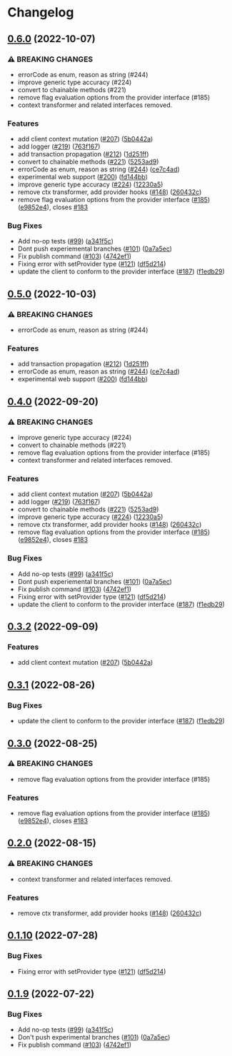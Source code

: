 # Changelog

## [0.6.0](https://github.com/beeme1mr/js-sdk/compare/js-sdk-v0.5.0...js-sdk-v0.6.0) (2022-10-07)


### ⚠ BREAKING CHANGES

* errorCode as enum, reason as string (#244)
* improve generic type accuracy (#224)
* convert to chainable methods (#221)
* remove flag evaluation options from the provider interface (#185)
* context transformer and related interfaces removed.

### Features

* add client context mutation ([#207](https://github.com/beeme1mr/js-sdk/issues/207)) ([5b0442a](https://github.com/beeme1mr/js-sdk/commit/5b0442aee952e694496f3d15770a69b334015802))
* add logger ([#219](https://github.com/beeme1mr/js-sdk/issues/219)) ([763f167](https://github.com/beeme1mr/js-sdk/commit/763f16717a4dd199a84bf90302551d3b24c862af))
* add transaction propagation ([#212](https://github.com/beeme1mr/js-sdk/issues/212)) ([1d251ff](https://github.com/beeme1mr/js-sdk/commit/1d251ff99e8fc6c03c3f2fd2faa16320e01909fe))
* convert to chainable methods ([#221](https://github.com/beeme1mr/js-sdk/issues/221)) ([5253ad9](https://github.com/beeme1mr/js-sdk/commit/5253ad9b47299c375bbf1151c672454fb11b9f40))
* errorCode as enum, reason as string ([#244](https://github.com/beeme1mr/js-sdk/issues/244)) ([ce7c4ad](https://github.com/beeme1mr/js-sdk/commit/ce7c4ad80cedf5c40b6ce1e123caae737b14f6aa))
* experimental web support ([#200](https://github.com/beeme1mr/js-sdk/issues/200)) ([fd144bb](https://github.com/beeme1mr/js-sdk/commit/fd144bb13457c29102e60f2075243f52b1ce6d0b))
* improve generic type accuracy ([#224](https://github.com/beeme1mr/js-sdk/issues/224)) ([12230a5](https://github.com/beeme1mr/js-sdk/commit/12230a5cd7c4a5a1ae55f117fed5d6778118f4ee))
* remove ctx transformer, add provider hooks ([#148](https://github.com/beeme1mr/js-sdk/issues/148)) ([260432c](https://github.com/beeme1mr/js-sdk/commit/260432c4f92f16f83635dfafff30ad9bc1697a47))
* remove flag evaluation options from the provider interface ([#185](https://github.com/beeme1mr/js-sdk/issues/185)) ([e9852e4](https://github.com/beeme1mr/js-sdk/commit/e9852e4f52fd598cebb9d74f3c22abdb832ebac9)), closes [#183](https://github.com/beeme1mr/js-sdk/issues/183)


### Bug Fixes

* Add no-op tests ([#99](https://github.com/beeme1mr/js-sdk/issues/99)) ([a341f5c](https://github.com/beeme1mr/js-sdk/commit/a341f5c776035ca24b1323b4a37f5f166cdc55d7))
* Dont push experiemental branches ([#101](https://github.com/beeme1mr/js-sdk/issues/101)) ([0a7a5ec](https://github.com/beeme1mr/js-sdk/commit/0a7a5ec562d5dcfdb044ebcc25fd1fed703b68f4))
* Fix publish command ([#103](https://github.com/beeme1mr/js-sdk/issues/103)) ([4742ef1](https://github.com/beeme1mr/js-sdk/commit/4742ef14cc0ea07e3569eee56899937452a55a9c))
* Fixing error with setProvider type ([#121](https://github.com/beeme1mr/js-sdk/issues/121)) ([df5d214](https://github.com/beeme1mr/js-sdk/commit/df5d2149ef15a1e9b58b9a3280c01bd77a2b3dd8))
* update the client to conform to the provider interface ([#187](https://github.com/beeme1mr/js-sdk/issues/187)) ([f1edb29](https://github.com/beeme1mr/js-sdk/commit/f1edb296346e9feb2bd86fed71bbe24e725e0531))

## [0.5.0](https://github.com/open-feature/js-sdk/compare/js-sdk-v0.4.0...js-sdk-v0.5.0) (2022-10-03)


### ⚠ BREAKING CHANGES

* errorCode as enum, reason as string (#244)

### Features

* add transaction propagation ([#212](https://github.com/open-feature/js-sdk/issues/212)) ([1d251ff](https://github.com/open-feature/js-sdk/commit/1d251ff99e8fc6c03c3f2fd2faa16320e01909fe))
* errorCode as enum, reason as string ([#244](https://github.com/open-feature/js-sdk/issues/244)) ([ce7c4ad](https://github.com/open-feature/js-sdk/commit/ce7c4ad80cedf5c40b6ce1e123caae737b14f6aa))
* experimental web support ([#200](https://github.com/open-feature/js-sdk/issues/200)) ([fd144bb](https://github.com/open-feature/js-sdk/commit/fd144bb13457c29102e60f2075243f52b1ce6d0b))

## [0.4.0](https://github.com/open-feature/js-sdk/compare/js-sdk-v0.3.2...js-sdk-v0.4.0) (2022-09-20)


### ⚠ BREAKING CHANGES

* improve generic type accuracy (#224)
* convert to chainable methods (#221)
* remove flag evaluation options from the provider interface (#185)
* context transformer and related interfaces removed.

### Features

* add client context mutation ([#207](https://github.com/open-feature/js-sdk/issues/207)) ([5b0442a](https://github.com/open-feature/js-sdk/commit/5b0442aee952e694496f3d15770a69b334015802))
* add logger ([#219](https://github.com/open-feature/js-sdk/issues/219)) ([763f167](https://github.com/open-feature/js-sdk/commit/763f16717a4dd199a84bf90302551d3b24c862af))
* convert to chainable methods ([#221](https://github.com/open-feature/js-sdk/issues/221)) ([5253ad9](https://github.com/open-feature/js-sdk/commit/5253ad9b47299c375bbf1151c672454fb11b9f40))
* improve generic type accuracy ([#224](https://github.com/open-feature/js-sdk/issues/224)) ([12230a5](https://github.com/open-feature/js-sdk/commit/12230a5cd7c4a5a1ae55f117fed5d6778118f4ee))
* remove ctx transformer, add provider hooks ([#148](https://github.com/open-feature/js-sdk/issues/148)) ([260432c](https://github.com/open-feature/js-sdk/commit/260432c4f92f16f83635dfafff30ad9bc1697a47))
* remove flag evaluation options from the provider interface ([#185](https://github.com/open-feature/js-sdk/issues/185)) ([e9852e4](https://github.com/open-feature/js-sdk/commit/e9852e4f52fd598cebb9d74f3c22abdb832ebac9)), closes [#183](https://github.com/open-feature/js-sdk/issues/183)


### Bug Fixes

* Add no-op tests ([#99](https://github.com/open-feature/js-sdk/issues/99)) ([a341f5c](https://github.com/open-feature/js-sdk/commit/a341f5c776035ca24b1323b4a37f5f166cdc55d7))
* Dont push experiemental branches ([#101](https://github.com/open-feature/js-sdk/issues/101)) ([0a7a5ec](https://github.com/open-feature/js-sdk/commit/0a7a5ec562d5dcfdb044ebcc25fd1fed703b68f4))
* Fix publish command ([#103](https://github.com/open-feature/js-sdk/issues/103)) ([4742ef1](https://github.com/open-feature/js-sdk/commit/4742ef14cc0ea07e3569eee56899937452a55a9c))
* Fixing error with setProvider type ([#121](https://github.com/open-feature/js-sdk/issues/121)) ([df5d214](https://github.com/open-feature/js-sdk/commit/df5d2149ef15a1e9b58b9a3280c01bd77a2b3dd8))
* update the client to conform to the provider interface ([#187](https://github.com/open-feature/js-sdk/issues/187)) ([f1edb29](https://github.com/open-feature/js-sdk/commit/f1edb296346e9feb2bd86fed71bbe24e725e0531))

## [0.3.2](https://github.com/open-feature/node-sdk/compare/nodejs-sdk-v0.3.1...nodejs-sdk-v0.3.2) (2022-09-09)


### Features

* add client context mutation ([#207](https://github.com/open-feature/node-sdk/issues/207)) ([5b0442a](https://github.com/open-feature/node-sdk/commit/5b0442aee952e694496f3d15770a69b334015802))

## [0.3.1](https://github.com/open-feature/node-sdk/compare/nodejs-sdk-v0.3.0...nodejs-sdk-v0.3.1) (2022-08-26)


### Bug Fixes

* update the client to conform to the provider interface ([#187](https://github.com/open-feature/node-sdk/issues/187)) ([f1edb29](https://github.com/open-feature/node-sdk/commit/f1edb296346e9feb2bd86fed71bbe24e725e0531))

## [0.3.0](https://github.com/open-feature/js-sdk/compare/nodejs-sdk-v0.2.0...nodejs-sdk-v0.3.0) (2022-08-25)

### ⚠ BREAKING CHANGES

- remove flag evaluation options from the provider interface (#185)

### Features

- remove flag evaluation options from the provider interface ([#185](https://github.com/open-feature/js-sdk/issues/185)) ([e9852e4](https://github.com/open-feature/js-sdk/commit/e9852e4f52fd598cebb9d74f3c22abdb832ebac9)), closes [#183](https://github.com/open-feature/js-sdk/issues/183)

## [0.2.0](https://github.com/open-feature/js-sdk/compare/nodejs-sdk-v0.1.10...nodejs-sdk-v0.2.0) (2022-08-15)

### ⚠ BREAKING CHANGES

- context transformer and related interfaces removed.

### Features

- remove ctx transformer, add provider hooks ([#148](https://github.com/open-feature/js-sdk/issues/148)) ([260432c](https://github.com/open-feature/js-sdk/commit/260432c4f92f16f83635dfafff30ad9bc1697a47))

## [0.1.10](https://github.com/open-feature/js-sdk/compare/nodejs-sdk-v0.1.9...nodejs-sdk-v0.1.10) (2022-07-28)

### Bug Fixes

- Fixing error with setProvider type ([#121](https://github.com/open-feature/js-sdk/issues/121)) ([df5d214](https://github.com/open-feature/js-sdk/commit/df5d2149ef15a1e9b58b9a3280c01bd77a2b3dd8))

## [0.1.9](https://github.com/open-feature/js-sdk/compare/nodejs-sdk-v0.1.8...nodejs-sdk-v0.1.9) (2022-07-22)

### Bug Fixes

- Add no-op tests ([#99](https://github.com/open-feature/js-sdk/issues/99)) ([a341f5c](https://github.com/open-feature/js-sdk/commit/a341f5c776035ca24b1323b4a37f5f166cdc55d7))
- Don't push experimental branches ([#101](https://github.com/open-feature/js-sdk/issues/101)) ([0a7a5ec](https://github.com/open-feature/js-sdk/commit/0a7a5ec562d5dcfdb044ebcc25fd1fed703b68f4))
- Fix publish command ([#103](https://github.com/open-feature/js-sdk/issues/103)) ([4742ef1](https://github.com/open-feature/js-sdk/commit/4742ef14cc0ea07e3569eee56899937452a55a9c))
